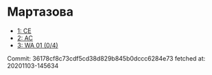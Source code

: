 # Мартазова
- [1: CE](1.md)
- [2: AC](2.md)
- [3: WA 01 (0/4)](3.md)

Commit: 36178cf8c73cdf5cd38d829b845b0dccc6284e73
 fetched at: 20201103-145634
